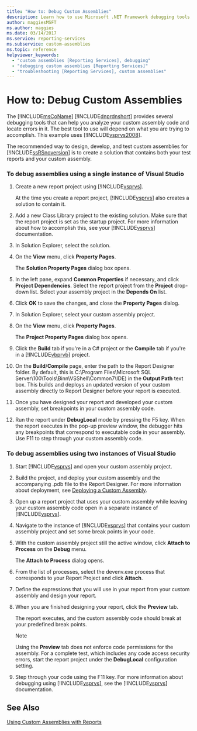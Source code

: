 ```yaml
---
title: "How to: Debug Custom Assemblies"
description: Learn how to use Microsoft .NET Framework debugging tools to help you analyze your custom assembly code and locate errors in it.
author: maggiesMSFT
ms.author: maggies
ms.date: 03/14/2017
ms.service: reporting-services
ms.subservice: custom-assemblies
ms.topic: reference
helpviewer_keywords:
  - "custom assemblies [Reporting Services], debugging"
  - "debugging custom assemblies [Reporting Services]"
  - "troubleshooting [Reporting Services], custom assemblies"
---
```

# How to: Debug Custom Assemblies
  The [!INCLUDE[msCoName](../../includes/msconame-md.md)] [!INCLUDE[dnprdnshort](../../includes/dnprdnshort-md.md)] provides several debugging tools that can help you analyze your custom assembly code and locate errors in it. The best tool to use will depend on what you are trying to accomplish. This example uses [!INCLUDE[vsprvs2008](../../includes/vsprvs2008-md.md)].  
  
 The recommended way to design, develop, and test custom assemblies for [!INCLUDE[ssRSnoversion](../../includes/ssrsnoversion-md.md)] is to create a solution that contains both your test reports and your custom assembly.  
  
### To debug assemblies using a single instance of Visual Studio  
  
1.  Create a new report project using [!INCLUDE[vsprvs](../../includes/vsprvs-md.md)].  
  
     At the time you create a report project, [!INCLUDE[vsprvs](../../includes/vsprvs-md.md)] also creates a solution to contain it.  
  
2.  Add a new Class Library project to the existing solution. Make sure that the report project is set as the startup project. For more information about how to accomplish this, see your [!INCLUDE[vsprvs](../../includes/vsprvs-md.md)] documentation.  
  
3.  In Solution Explorer, select the solution.  
  
4.  On the **View** menu, click **Property Pages**.  
  
     The **Solution Property Pages** dialog box opens.  
  
5.  In the left pane, expand **Common Properties** if necessary, and click **Project Dependencies**. Select the report project from the **Project** drop-down list. Select your assembly project in the **Depends On** list.  
  
6.  Click **OK** to save the changes, and close the **Property Pages** dialog.  
  
7.  In Solution Explorer, select your custom assembly project.  
  
8.  On the **View** menu, click **Property Pages**.  
  
     The **Project Property Pages** dialog box opens.  
  
9. Click the **Build** tab if you're in a C# project or the **Compile** tab if you're in a [!INCLUDE[vbprvb](../../includes/vbprvb-md.md)] project.  
  
10. On the **Build**/**Compile** page, enter the path to the Report Designer folder. By default, this is C:\Program Files\Microsoft SQL Server\100\Tools\Binn\VSShell\Common7\IDE) in the **Output Path** text box. This builds and deploys an updated version of your custom assembly directly to Report Designer before your report is executed.  
  
11. Once you have designed your report and developed your custom assembly, set breakpoints in your custom assembly code.  
  
12. Run the report under **DebugLocal** mode by pressing the F5 key. When the report executes in the pop-up preview window, the debugger hits any breakpoints that correspond to executable code in your assembly. Use F11 to step through your custom assembly code.  
  
### To debug assemblies using two instances of Visual Studio  
  
1.  Start [!INCLUDE[vsprvs](../../includes/vsprvs-md.md)] and open your custom assembly project.  
  
2.  Build the project, and deploy your custom assembly and the accompanying .pdb file to the Report Designer. For more information about deployment, see [Deploying a Custom Assembly](../../reporting-services/custom-assemblies/deploying-a-custom-assembly.md).  
  
3.  Open up a report project that uses your custom assembly while leaving your custom assembly code open in a separate instance of [!INCLUDE[vsprvs](../../includes/vsprvs-md.md)].  
  
4.  Navigate to the instance of [!INCLUDE[vsprvs](../../includes/vsprvs-md.md)] that contains your custom assembly project and set some break points in your code.  
  
5.  With the custom assembly project still the active window, click **Attach to Process** on the **Debug** menu.  
  
     The **Attach to Process** dialog opens.  
  
6.  From the list of processes, select the devenv.exe process that corresponds to your Report Project and click **Attach**.  
  
7.  Define the expressions that you will use in your report from your custom assembly and design your report.  
  
8.  When you are finished designing your report, click the **Preview** tab.  
  
     The report executes, and the custom assembly code should break at your predefined break points.  
  
    > [!NOTE]  
    >  Using the **Preview** tab does not enforce code permissions for the assembly. For a complete test, which includes any code access security errors, start the report project under the **DebugLocal** configuration setting.  
  
9. Step through your code using the F11 key. For more information about debugging using [!INCLUDE[vsprvs](../../includes/vsprvs-md.md)], see the [!INCLUDE[vsprvs](../../includes/vsprvs-md.md)] documentation.  
  
## See Also  
 [Using Custom Assemblies with Reports](../../reporting-services/custom-assemblies/using-custom-assemblies-with-reports.md)  
  
  
